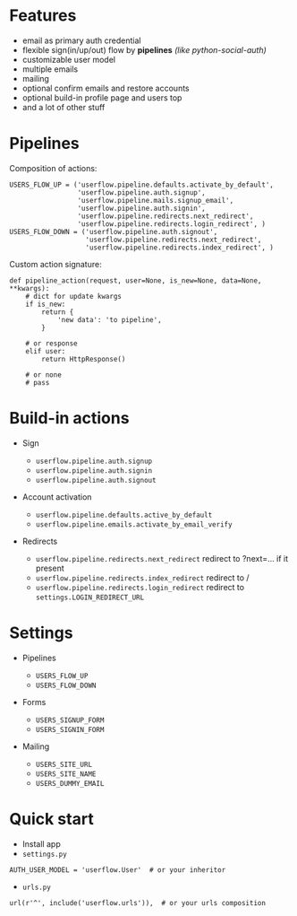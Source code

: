 Features
========

* email as primary auth credential
* flexible sign(in/up/out) flow by **pipelines** *(like python-social-auth)*
* customizable user model
* multiple emails
* mailing
* optional confirm emails and restore accounts
* optional build-in profile page and users top
* and a lot of other stuff


Pipelines
=========

Composition of actions:

    USERS_FLOW_UP = ('userflow.pipeline.defaults.activate_by_default',
                     'userflow.pipeline.auth.signup',
                     'userflow.pipeline.mails.signup_email',
                     'userflow.pipeline.auth.signin',
                     'userflow.pipeline.redirects.next_redirect',
                     'userflow.pipeline.redirects.login_redirect', )
    USERS_FLOW_DOWN = ('userflow.pipeline.auth.signout',
                       'userflow.pipeline.redirects.next_redirect',
                       'userflow.pipeline.redirects.index_redirect', )

Custom action signature:

    def pipeline_action(request, user=None, is_new=None, data=None, **kwargs):
        # dict for update kwargs
        if is_new:
            return {
                'new data': 'to pipeline',
            }

        # or response
        elif user:
            return HttpResponse()

        # or none
        # pass


Build-in actions
================

- Sign

    * `userflow.pipeline.auth.signup`
    * `userflow.pipeline.auth.signin`
    * `userflow.pipeline.auth.signout`

- Account activation

    * `userflow.pipeline.defaults.active_by_default`
    * `userflow.pipeline.emails.activate_by_email_verify`

- Redirects

    * `userflow.pipeline.redirects.next_redirect` redirect to ?next=… if it present
    * `userflow.pipeline.redirects.index_redirect` redirect to /
    * `userflow.pipeline.redirects.login_redirect` redirect to `settings.LOGIN_REDIRECT_URL`


Settings
========

* Pipelines

    - `USERS_FLOW_UP`
    - `USERS_FLOW_DOWN`

* Forms

    - `USERS_SIGNUP_FORM`
    - `USERS_SIGNIN_FORM`

* Mailing

    - `USERS_SITE_URL`
    - `USERS_SITE_NAME`
    - `USERS_DUMMY_EMAIL`

Quick start
===========

* Install app
* `settings.py`

```
AUTH_USER_MODEL = 'userflow.User'  # or your inheritor
```

* `urls.py`

```
url(r'^', include('userflow.urls')),  # or your urls composition 
```
